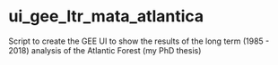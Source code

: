 # ui_gee_ltr_mata_atlantica
Script to create the GEE UI to show the results of the long term (1985 - 2018) analysis of the Atlantic Forest (my PhD thesis)
